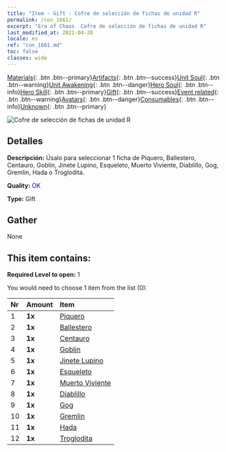 ```yaml
---
title: "Item - Gift - Cofre de selección de fichas de unidad R"
permalink: /con_1661/
excerpt: "Era of Chaos  Cofre de selección de fichas de unidad R"
last_modified_at: 2021-04-28
locale: es
ref: "con_1661.md"
toc: false
classes: wide
---
```

 [Materials](/ItemsES/){: .btn .btn--primary}[Artifacts](/ItemsES/Artifacts/){: .btn .btn--success}[Unit Soul](/ItemsES/UnitSoul/){: .btn .btn--warning}[Unit Awakening](/ItemsES/UnitAwakening/){: .btn .btn--danger}[Hero Soul](/ItemsES/HeroSoul/){: .btn .btn--info}[Hero Skill](/ItemsES/HeroSkill/){: .btn .btn--primary}[Gift](/ItemsES/Gift/){: .btn .btn--success}[Event related](/ItemsES/Events/){: .btn .btn--warning}[Avatars](/ItemsES/Avatars/){: .btn .btn--danger}[Consumables](/ItemsES/Consumables/){: .btn .btn--info}[Unknown](/ItemsES/Unknown/){: .btn .btn--primary}

 ![Cofre de selección de fichas de unidad R](/images/t/i_907277.png)

## Detalles
 **Descripción:** Úsalo para seleccionar 1 ficha de Piquero, Ballestero, Centauro, Goblin, Jinete Lupino, Esqueleto, Muerto Viviente, Diablillo, Gog, Gremlin, Hada o Troglodita.

 **Quality:** <span style="color: #0000CD">OK</span>

 **Type:** Gift

## Gather

  None

## This item contains:

 **Required Level to open:** 1

 You would need to choose 1 item from the list (0):

  | Nr | Amount |     Item    |
  |:---|:-------|:------------|
  | 1 |  **1x** | [Piquero](/ItemsES/unt_190/) |  | 
  | 2 |  **1x** | [Ballestero](/ItemsES/unt_191/) |  | 
  | 3 |  **1x** | [Centauro](/ItemsES/unt_199/) |  | 
  | 4 |  **1x** | [Goblin](/ItemsES/unt_217/) |  | 
  | 5 |  **1x** | [Jinete Lupino](/ItemsES/unt_218/) |  | 
  | 6 |  **1x** | [Esqueleto](/ItemsES/unt_208/) |  | 
  | 7 |  **1x** | [Muerto Viviente](/ItemsES/unt_209/) |  | 
  | 8 |  **1x** | [Diablillo](/ItemsES/unt_226/) |  | 
  | 9 |  **1x** | [Gog](/ItemsES/unt_227/) |  | 
  | 10 |  **1x** | [Gremlin](/ItemsES/unt_235/) |  | 
  | 11 |  **1x** | [Hada](/ItemsES/unt_262/) |  | 
  | 12 |  **1x** | [Troglodita](/ItemsES/unt_244/) |  | 
